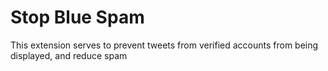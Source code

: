 # Stop Blue Spam

This extension serves to prevent tweets from verified accounts from being displayed, and reduce spam
